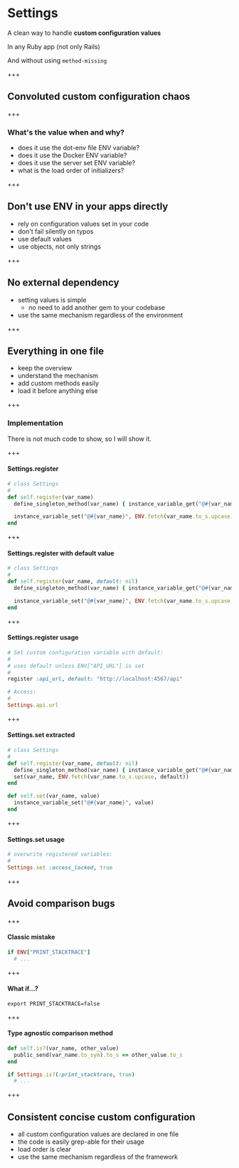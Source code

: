 # Settings

A clean way to handle **custom configuration values**

In any Ruby app (not only Rails)

And without using `method-missing`

+++
## Convoluted custom configuration chaos

+++
### What's the value when and why?

- does it use the dot-env file ENV variable?
- does it use the Docker ENV variable?
- does it use the server set ENV variable?
- what is the load order of initializers?

+++
## Don't use ENV in your apps directly

- rely on configuration values set in your code
- don't fail silently on typos
- use default values
- use objects, not only strings

+++
## No external dependency

- setting values is simple
  - no need to add another gem to your codebase
- use the same mechanism regardless of the environment

+++
## Everything in one file

- keep the overview
- understand the mechanism
- add custom methods easily
- load it before anything else

+++
### Implementation

There is not much code to show, so I will show it.

+++
#### Settings.register

```ruby
# class Settings
#
def self.register(var_name)
  define_singleton_method(var_name) { instance_variable_get("@#{var_name}") }

  instance_variable_set("@#{var_name}", ENV.fetch(var_name.to_s.upcase)
end
```

+++
#### Settings.register with default value

```ruby
# class Settings
#
def self.register(var_name, default: nil)
  define_singleton_method(var_name) { instance_variable_get("@#{var_name}") }

  instance_variable_set("@#{var_name}", ENV.fetch(var_name.to_s.upcase, default))
end
```

+++
#### Settings.register usage

```ruby
# Set custom configuration variable with default:
#
# uses default unless ENV["API_URL"] is set
#
register :api_url, default: "http://localhost:4567/api"

# Access:
#
Settings.api.url
```

+++
#### Settings.set extracted

```ruby
# class Settings
#
def self.register(var_name, default: nil)
  define_singleton_method(var_name) { instance_variable_get("@#{var_name}") }
  set(var_name, ENV.fetch(var_name.to_s.upcase, default))
end

def self.set(var_name, value)
  instance_variable_set("@#{var_name}", value)
end
```

+++
#### Settings.set usage

```ruby
# overwrite registered variables:
#
Settings.set :access_locked, true
```


+++
## Avoid comparison bugs

+++
#### Classic mistake

```ruby
if ENV["PRINT_STACKTRACE"]
  # ...
```

+++
#### What if...?

```shell
export PRINT_STACKTRACE=false
```

+++
#### Type agnostic comparison method

```ruby
def self.is?(var_name, other_value)
  public_send(var_name.to_sym).to_s == other_value.to_s
end
```

```ruby
if Settings.is?(:print_stacktrace, true)
  # ...
```

+++
## Consistent concise custom configuration

- all custom configuration values are declared in one file
- the code is easily grep-able for their usage
- load order is clear
- use the same mechanism regardless of the framework
